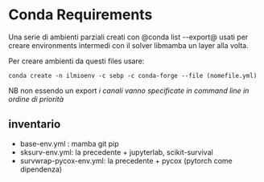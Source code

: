 # Conda Requirements

Una serie di ambienti parziali creati con @conda list --export@ usati per
creare environments intermedi con il solver libmamba un layer alla volta.

Per creare ambienti da questi files usare:

```
conda create -n ilmioenv -c sebp -c conda-forge --file (nomefile.yml)
```

NB non essendo un export *i canali vanno specificate in command line in ordine di priorità*

## inventario

* base-env.yml : mamba git pip  
* sksurv-env.yml: la precedente + jupyterlab, scikit-survival
* survwrap-pycox-env.yml: la precedente + pycox (pytorch come dipendenza)

